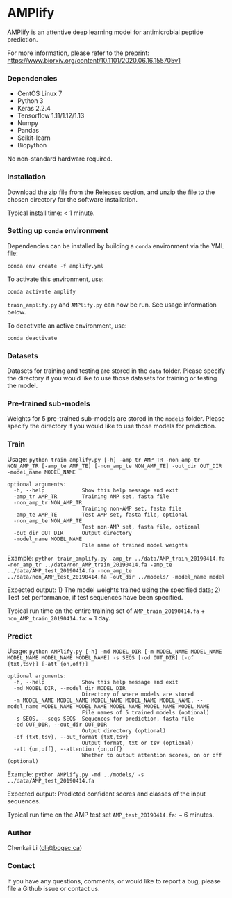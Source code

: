 # AMPlify

AMPlify is an attentive deep learning model for antimicrobial peptide prediction.

For more information, please refer to the preprint: https://www.biorxiv.org/content/10.1101/2020.06.16.155705v1

### Dependencies
* CentOS Linux 7
* Python 3
* Keras 2.2.4
* Tensorflow 1.11/1.12/1.13
* Numpy
* Pandas
* Scikit-learn
* Biopython

No non-standard hardware required.

### Installation

Download the zip file from the [Releases](https://github.com/bcgsc/AMPlify/releases) section, and unzip the file to the chosen directory for the software installation.

Typical install time: < 1 minute.

### Setting up `conda` environment

Dependencies can be installed by building a `conda` environment via the YML file:
```
conda env create -f amplify.yml
```

To activate this environment, use:
```
conda activate amplify
```
`train_amplify.py` and `AMPlify.py` can now be run. See usage information below.

To deactivate an active environment, use:
```
conda deactivate
```

### Datasets
Datasets for training and testing are stored in the `data` folder. Please specify the directory if you would like to use those datasets for training or testing the model.

### Pre-trained sub-models
Weights for 5 pre-trained sub-models are stored in the `models` folder. Please specify the directory if you would like to use those models for prediction.

### Train
Usage: `python train_amplify.py [-h] -amp_tr AMP_TR -non_amp_tr NON_AMP_TR [-amp_te AMP_TE] [-non_amp_te NON_AMP_TE] -out_dir OUT_DIR -model_name MODEL_NAME`
```
optional arguments:
  -h, --help            Show this help message and exit
  -amp_tr AMP_TR        Training AMP set, fasta file
  -non_amp_tr NON_AMP_TR
                        Training non-AMP set, fasta file
  -amp_te AMP_TE        Test AMP set, fasta file, optional
  -non_amp_te NON_AMP_TE
                        Test non-AMP set, fasta file, optional
  -out_dir OUT_DIR      Output directory
  -model_name MODEL_NAME
                        File name of trained model weights
```
Example: `python train_amplify.py -amp_tr ../data/AMP_train_20190414.fa -non_amp_tr ../data/non_AMP_train_20190414.fa -amp_te ../data/AMP_test_20190414.fa -non_amp_te ../data/non_AMP_test_20190414.fa -out_dir ../models/ -model_name model`

Expected output: 1) The model weights trained using the specified data; 2) Test set performance, if test sequences have been specified.

Typical run time on the entire training set of `AMP_train_20190414.fa` + `non_AMP_train_20190414.fa`: ~ 1 day.


### Predict
Usage: `python AMPlify.py [-h] -md MODEL_DIR [-m MODEL_NAME MODEL_NAME MODEL_NAME MODEL_NAME MODEL_NAME] -s SEQS [-od OUT_DIR] [-of {txt,tsv}] [-att {on,off}]`
```
optional arguments:
  -h, --help            Show this help message and exit
  -md MODEL_DIR, --model_dir MODEL_DIR
                        Directory of where models are stored
  -m MODEL_NAME MODEL_NAME MODEL_NAME MODEL_NAME MODEL_NAME, --model_name MODEL_NAME MODEL_NAME MODEL_NAME MODEL_NAME MODEL_NAME
                        File names of 5 trained models (optional)
  -s SEQS, --seqs SEQS  Sequences for prediction, fasta file
  -od OUT_DIR, --out_dir OUT_DIR
                        Output directory (optional)
  -of {txt,tsv}, --out_format {txt,tsv}
                        Output format, txt or tsv (optional)
  -att {on,off}, --attention {on,off}
                        Whether to output attention scores, on or off (optional)

```
Example: `python AMPlify.py -md ../models/ -s ../data/AMP_test_20190414.fa`

Expected output: Predicted confident scores and classes of the input sequences.

Typical run time on the AMP test set `AMP_test_20190414.fa`: ~ 6 minutes.


### Author

Chenkai Li (cli@bcgsc.ca)

### Contact

If you have any questions, comments, or would like to report a bug, please file a Github issue or contact us.
